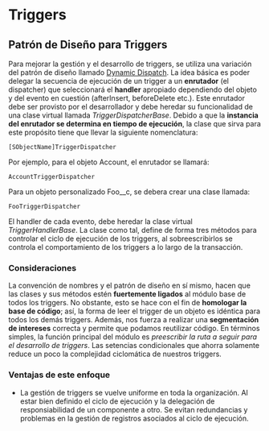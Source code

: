 # Triggers

## Patrón de Diseño para Triggers

Para mejorar la gestión y el desarrollo de triggers, se utiliza una variación
del patrón de diseño llamado [Dynamic Dispatch](https://en.wikipedia.org/w/index.php?title=Dynamic_dispatch&oldid=932525185).
La idea básica es poder delegar la secuencia de ejecución de un trigger a un
**enrutador** (el dispatcher) que seleccionará el **handler** apropiado
dependiendo del objeto y del evento en cuestión (afterInsert, beforeDelete
etc.). Este enrutador debe ser provisto por el desarrollador y debe heredar
su funcionalidad de una clase virtual llamada *TriggerDispatcherBase*. Debido
a que la **instancia del enrutador se determina en tiempo de ejecución**, la
clase que sirva para este propósito tiene que llevar la siguiente
nomenclatura:

    [SObjectName]TriggerDispatcher

Por ejemplo, para el objeto Account, el enrutador se llamará:

    AccountTriggerDispatcher

Para un objeto personalizado Foo__c, se debera crear una clase llamada: 

    FooTriggerDispatcher

El handler de cada evento, debe heredar la clase virtual
*TriggerHandlerBase*. La clase como tal, define de forma tres
métodos para controlar el ciclo de ejecución de los triggers, al
sobreescribirlos se controla el comportamiento de los triggers a lo largo de
la transacción.

### Consideraciones

La convención de nombres y el patrón de diseño en sí mismo, hacen que las
clases y sus métodos estén **fuertemente ligados** al módulo base de todos
los triggers. No obstante, esto se hace con el fin de
**homologar la base de código**; así, la forma de leer el trigger de un
objeto es idéntica para todos los demás triggers. Además, nos fuerza a
realizar una **segmentación de intereses** correcta y permite que podamos reutilizar
código. En términos simples, la función principal del módulo es *preescribir
la ruta a seguir para el desarrollo de triggers*. Las setencias
condicionales que ahorra solamente reduce un poco la complejidad ciclomática
de nuestros triggers.


### Ventajas de este enfoque

* La gestión de triggers se vuelve uniforme en toda la organización. Al estar
bien definido el ciclo de ejecución y la delegación de responsiabilidad de un
componente a otro. Se evitan redundancias y problemas en la gestión de
registros asociados al ciclo de ejecución.



    



